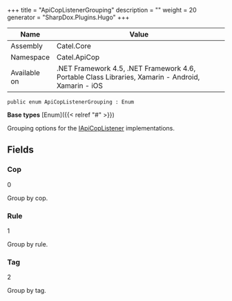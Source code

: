 

+++
title = "ApiCopListenerGrouping" 
description = ""
weight = 20
generator = "SharpDox.Plugins.Hugo"
+++

Name|Value
---|---
Assembly|Catel.Core
Namespace|Catel.ApiCop
Available on|.NET Framework 4.5, .NET Framework 4.6, Portable Class Libraries, Xamarin - Android, Xamarin - iOS

```
public enum ApiCopListenerGrouping : Enum
```

**Base types**
[Enum]({{< relref "#" >}})

Grouping options for the [IApiCopListener](#) implementations.

## Fields

### Cop

0

Group by cop.

### Rule

1

Group by rule.

### Tag

2

Group by tag.

